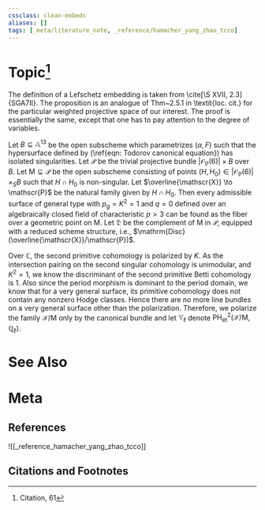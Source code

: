 ```yaml
---
cssclass: clean-embeds
aliases: []
tags: [_meta/literature_note, _reference/hamacher_yang_zhao_tcco]
---
```

# Topic[^1]


The definition of a Lefschetz embedding is taken from \cite[\S XVII, 2.3]{SGA7II}. The proposition is an analogue of Thm~2.5.1 in \textit{loc. cit.} for the particular weighted projective space of our interest. The proof is essentially the same, except that one has to pay attention to the degree of variables. 


Let $B \subseteq \mathbb{A}^{13}$ be the open subscheme which parametrizes $(\alpha, F)$ such that the hypersurface defined by (\ref{eqn: Todorov canonical equation}) has isolated singularities. Let $\mathscr{P}$ be the trivial projective bundle $|\mathcal{O}_\mathbb{P}(6)| \times B$ over $B$. Let $\mathsf{M} \subseteq \mathscr{P}$ be the open subscheme consisting of points $(H, H_0) \in |\mathcal{O}_\mathbb{P}(6)| \times_S B$ such that $H \cap H_0$ is non-singular. Let $\overline{\mathscr{X}} \to \mathscr{P}$ be the natural family given by $H \cap H_0$. Then every admissible surface of general type with $p_g = K^2 = 1$ and $q = 0$ defined over an algebraically closed field of characteristic $p > 3$ can be found as the fiber over a geometric point on $\mathsf{M}$. Let $\mathfrak{D}$ be the complement of $\mathsf{M}$ in $\mathscr{P}$, equipped with a reduced scheme structure, i.e., $\mathrm{Disc}(\overline{\mathscr{X}}/\mathscr{P})$. 

Over $\mathbb{C}$, the second primitive cohomology is polarized by $K$. As the intersection pairing on the second singular cohomology is unimodular, and $K^2=1$, we know the discriminant of the second primitive Betti cohomology is $1$. Also since the period morphism is dominant to the period domain, we know that for a very general surface, its primitive cohomology does not contain any nonzero Hodge classes. Hence there are no more line bundles on a very general surface other than the polarization. Therefore, we polarize the family $\mathscr{X}/\mathsf{M}$ only by the canonical bundle and let $\mathbb{V}_\ell$ denote $\mathrm{PH}^2_\mathrm{{\acute{e}}t}(\mathscr{X}/\mathsf{M}, \mathbb{Q}_\ell)$. 



# See Also

# Meta
## References
![[_reference_hamacher_yang_zhao_tcco]]


## Citations and Footnotes
[^1]: Citation, 61